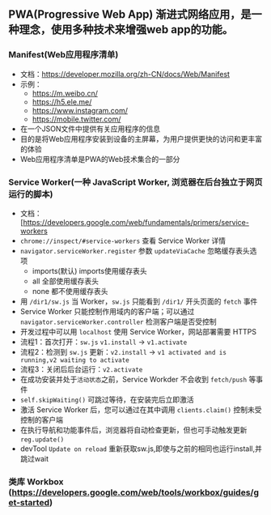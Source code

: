 ## PWA(Progressive Web App) 渐进式网络应用，是一种理念，使用多种技术来增强web app的功能。

### Manifest(Web应用程序清单)
- 文档：https://developer.mozilla.org/zh-CN/docs/Web/Manifest
- 示例：
  - https://m.weibo.cn/
  - https://h5.ele.me/
  - https://www.instagram.com/
  - https://mobile.twitter.com/
- 在一个JSON文件中提供有关应用程序的信息
- 目的是将Web应用程序安装到设备的主屏幕，为用户提供更快的访问和更丰富的体验
- Web应用程序清单是PWA的Web技术集合的一部分

### Service Worker(一种 JavaScript Worker, 浏览器在后台独立于网页运行的脚本)
- 文档：[https://developers.google.com/web/fundamentals/primers/service-workers
- `chrome://inspect/#service-workers` 查看 Service Worker 详情
- `navigator.serviceWorker.register` 参数 `updateViaCache` 忽略缓存表头选项
  - imports(默认) imports使用缓存表头
  - all 全部使用缓存表头
  - none 都不使用缓存表头
- 用 `/dir1/sw.js` 当 Worker，`sw.js` 只能看到 `/dir1/` 开头页面的 `fetch` 事件
- Service Worker 只能控制作用域内的客户端；可以通过 `navigator.serviceWorker.controller` 检测客户端是否受控制
- 开发过程中可以用 `localhost` 使用 Service Worker，网站部署需要 HTTPS
- 流程1：首次打开：`sw.js` `v1.install` -> `v1.activate`
- 流程2：检测到 `sw.js` 更新：`v2.install` -> `v1 activated and is running,v2 waiting to activate`
- 流程3：关闭后后台运行：`v2.activate`
- 在成功安装并处于`活动状态`之前，Service Workder 不会收到 `fetch/push` 等事件
- `self.skipWaiting()` 可跳过等待，在安装完后立即激活
- 激活 Service Worker 后，您可以通过在其中调用 `clients.claim()` 控制未受控制的客户端
- 在执行导航和功能事件后，浏览器将自动检查更新，但也可手动触发更新 `reg.update()`
- devTool `Update on reload` 重新获取sw.js,即使与之前的相同也运行install,并跳过wait

### 类库 Workbox (https://developers.google.com/web/tools/workbox/guides/get-started)